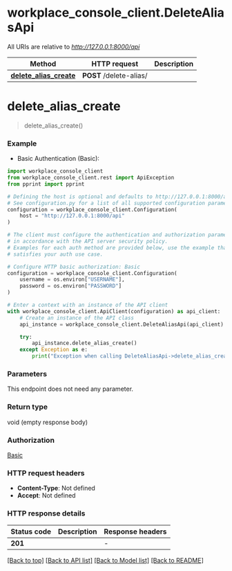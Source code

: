 # workplace_console_client.DeleteAliasApi

All URIs are relative to *http://127.0.0.1:8000/api*

Method | HTTP request | Description
------------- | ------------- | -------------
[**delete_alias_create**](DeleteAliasApi.md#delete_alias_create) | **POST** /delete-alias/ | 


# **delete_alias_create**
> delete_alias_create()

### Example

* Basic Authentication (Basic):

```python
import workplace_console_client
from workplace_console_client.rest import ApiException
from pprint import pprint

# Defining the host is optional and defaults to http://127.0.0.1:8000/api
# See configuration.py for a list of all supported configuration parameters.
configuration = workplace_console_client.Configuration(
    host = "http://127.0.0.1:8000/api"
)

# The client must configure the authentication and authorization parameters
# in accordance with the API server security policy.
# Examples for each auth method are provided below, use the example that
# satisfies your auth use case.

# Configure HTTP basic authorization: Basic
configuration = workplace_console_client.Configuration(
    username = os.environ["USERNAME"],
    password = os.environ["PASSWORD"]
)

# Enter a context with an instance of the API client
with workplace_console_client.ApiClient(configuration) as api_client:
    # Create an instance of the API class
    api_instance = workplace_console_client.DeleteAliasApi(api_client)

    try:
        api_instance.delete_alias_create()
    except Exception as e:
        print("Exception when calling DeleteAliasApi->delete_alias_create: %s\n" % e)
```



### Parameters

This endpoint does not need any parameter.

### Return type

void (empty response body)

### Authorization

[Basic](../README.md#Basic)

### HTTP request headers

 - **Content-Type**: Not defined
 - **Accept**: Not defined

### HTTP response details

| Status code | Description | Response headers |
|-------------|-------------|------------------|
**201** |  |  -  |

[[Back to top]](#) [[Back to API list]](../README.md#documentation-for-api-endpoints) [[Back to Model list]](../README.md#documentation-for-models) [[Back to README]](../README.md)

